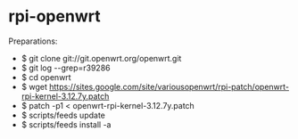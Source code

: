 rpi-openwrt
===========

Preparations:

* $ git clone git://git.openwrt.org/openwrt.git
* $ git log --grep=r39286
* $ cd openwrt
* $ wget https://sites.google.com/site/variousopenwrt/rpi-patch/openwrt-rpi-kernel-3.12.7y.patch
* $ patch -p1 < openwrt-rpi-kernel-3.12.7y.patch
* $ scripts/feeds update
* $ scripts/feeds install -a

